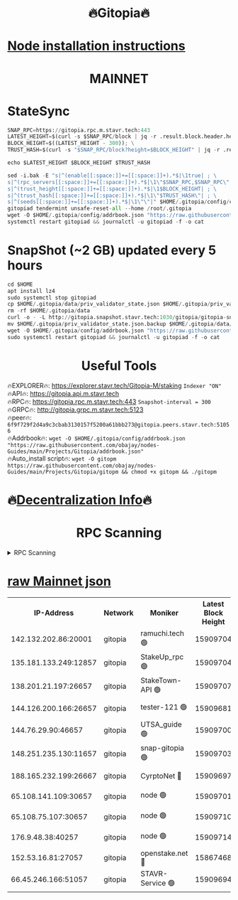 <h1 align="center"> 🔥Gitopia🔥</h1>

[Node installation instructions](https://github.com/obajay/nodes-Guides/tree/main/Projects/Gitopia)
=

<h1 align="center"> MAINNET</h1>

# StateSync
```python
SNAP_RPC=https://gitopia.rpc.m.stavr.tech:443
LATEST_HEIGHT=$(curl -s $SNAP_RPC/block | jq -r .result.block.header.height); \
BLOCK_HEIGHT=$((LATEST_HEIGHT - 300)); \
TRUST_HASH=$(curl -s "$SNAP_RPC/block?height=$BLOCK_HEIGHT" | jq -r .result.block_id.hash)

echo $LATEST_HEIGHT $BLOCK_HEIGHT $TRUST_HASH

sed -i.bak -E "s|^(enable[[:space:]]+=[[:space:]]+).*$|\1true| ; \
s|^(rpc_servers[[:space:]]+=[[:space:]]+).*$|\1\"$SNAP_RPC,$SNAP_RPC\"| ; \
s|^(trust_height[[:space:]]+=[[:space:]]+).*$|\1$BLOCK_HEIGHT| ; \
s|^(trust_hash[[:space:]]+=[[:space:]]+).*$|\1\"$TRUST_HASH\"| ; \
s|^(seeds[[:space:]]+=[[:space:]]+).*$|\1\"\"|" $HOME/.gitopia/config/config.toml
gitopiad tendermint unsafe-reset-all --home /root/.gitopia
wget -O $HOME/.gitopia/config/addrbook.json "https://raw.githubusercontent.com/obajay/nodes-Guides/main/Projects/Gitopia/addrbook.json"
systemctl restart gitopiad && journalctl -u gitopiad -f -o cat
```
# SnapShot (~2 GB) updated every 5 hours
```python
cd $HOME
apt install lz4
sudo systemctl stop gitopiad
cp $HOME/.gitopia/data/priv_validator_state.json $HOME/.gitopia/priv_validator_state.json.backup
rm -rf $HOME/.gitopia/data
curl -o - -L http://gitopia.snapshot.stavr.tech:1030/gitopia/gitopia-snap.tar.lz4 | lz4 -c -d - | tar -x -C $HOME/.gitopia --strip-components 2
mv $HOME/.gitopia/priv_validator_state.json.backup $HOME/.gitopia/data/priv_validator_state.json
wget -O $HOME/.gitopia/config/addrbook.json "https://raw.githubusercontent.com/obajay/nodes-Guides/main/Projects/Gitopia/addrbook.json"
sudo systemctl restart gitopiad && journalctl -u gitopiad -f -o cat
```
 <h1 align="center"> Useful Tools</h1>

🔥EXPLORER🔥:      https://explorer.stavr.tech/Gitopia-M/staking  `Indexer "ON"` \
🔥API🔥: 			 		 https://gitopia.api.m.stavr.tech \
🔥RPC🔥:           https://gitopia.rpc.m.stavr.tech:443              `Snapshot-interval = 300` \
🔥GRPC🔥:          http://gitopia.grpc.m.stavr.tech:5123 \
🔥peer🔥:					 `6f9f729f2d4a9c3cbab3130157f5200a61bbb273@gitopia.peers.stavr.tech:51056` \
🔥Addrbook🔥:    ```wget -O $HOME/.gitopia/config/addrbook.json "https://raw.githubusercontent.com/obajay/nodes-Guides/main/Projects/Gitopia/addrbook.json"``` \
🔥Auto_install script🔥: ```wget -O gitopm https://raw.githubusercontent.com/obajay/nodes-Guides/main/Projects/Gitopia/gitopm && chmod +x gitopm && ./gitopm```

🔥[Decentralization Info](https://github.com/obajay/StateSync-snapshots/tree/main/Projects/Gitopia/Decentralization)🔥
=

<h1 align="center"> RPC Scanning</h1>

<details>
<summary>RPC Scanning</summary>

<h2 align="center"> We scan nodes in real time every 4 hours. And we provide the final result of RPC endpoints.
We cannot influence the operation of these nodes in any way. </h2>


```python
If Voting Power is higher than 0 --> then the Node is a validator of the network and may be subject to attack and be a potential threat to the chain.
```
```python
We marked such validators with a red symbol
```

</details>

[raw Mainnet json](https://rpc-check.gitopm.stavr.tech/gitopm/rpc-gitopm-result.json)
=

<table><tr><th>IP-Address</th><th>Network</th><th>Moniker</th><th>Latest Block Height</th><th>Earliest Block Height</th><th>Catching Up</th><th>Tx Index</th><th>Voting Power</th><th>Scan Time</th></tr><tr><td>142.132.202.86:20001</td><td>gitopia</td><td>ramuchi.tech 🟢</td><td>15909704</td><td>6548337</td><td>False</td><td>on</td><td>0</td><td>2024-03-25T18:10:52.110441748UTC</td></tr><tr><td>135.181.133.249:12857</td><td>gitopia</td><td>StakeUp_rpc 🟢</td><td>15909704</td><td>8010001</td><td>False</td><td>on</td><td>0</td><td>2024-03-25T18:10:52.399564639UTC</td></tr><tr><td>138.201.21.197:26657</td><td>gitopia</td><td>StakeTown-API 🟢</td><td>15909707</td><td>12733501</td><td>False</td><td>on</td><td>0</td><td>2024-03-25T18:10:56.778777748UTC</td></tr><tr><td>144.126.200.166:26657</td><td>gitopia</td><td>tester-121 🟢</td><td>15909681</td><td>12832814</td><td>False</td><td>off</td><td>0</td><td>2024-03-25T18:10:11.496050302UTC</td></tr><tr><td>144.76.29.90:46657</td><td>gitopia</td><td>UTSA_guide 🟢</td><td>15909700</td><td>13035301</td><td>False</td><td>on</td><td>0</td><td>2024-03-25T18:10:41.055333966UTC</td></tr><tr><td>148.251.235.130:11657</td><td>gitopia</td><td>snap-gitopia 🟢</td><td>15909703</td><td>14941501</td><td>False</td><td>on</td><td>0</td><td>2024-03-25T18:10:49.864337014UTC</td></tr><tr><td>188.165.232.199:26667</td><td>gitopia</td><td>CyrptoNet 🔴</td><td>15909697</td><td>15044042</td><td>False</td><td>off</td><td>18667</td><td>2024-03-25T18:10:36.753592179UTC</td></tr><tr><td>65.108.141.109:30657</td><td>gitopia</td><td>node 🟢</td><td>15909701</td><td>15095965</td><td>False</td><td>on</td><td>0</td><td>2024-03-25T18:10:47.504368965UTC</td></tr><tr><td>65.108.75.107:30657</td><td>gitopia</td><td>node 🟢</td><td>15909710</td><td>15146660</td><td>False</td><td>on</td><td>0</td><td>2024-03-25T18:11:01.178641823UTC</td></tr><tr><td>176.9.48.38:40257</td><td>gitopia</td><td>node 🟢</td><td>15909714</td><td>15437001</td><td>False</td><td>on</td><td>0</td><td>2024-03-25T18:11:07.518061651UTC</td></tr><tr><td>152.53.16.81:27057</td><td>gitopia</td><td>openstake.net 🔴</td><td>15867468</td><td>15603701</td><td>False</td><td>off</td><td>61705</td><td>2024-03-25T18:10:09.194171784UTC</td></tr><tr><td>66.45.246.166:51057</td><td>gitopia</td><td>STAVR-Service 🟢</td><td>15909694</td><td>15903001</td><td>False</td><td>on</td><td>0</td><td>2024-03-25T18:10:32.415672993UTC</td></tr></table>

